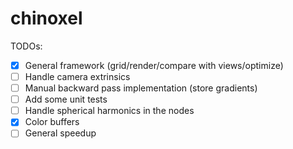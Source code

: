 # chinoxel

TODOs:

- [x] General framework (grid/render/compare with views/optimize)
- [ ] Handle camera extrinsics
- [ ] Manual backward pass implementation (store gradients)
- [ ] Add some unit tests
- [ ] Handle spherical harmonics in the nodes
- [x] Color buffers
- [ ] General speedup
